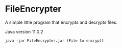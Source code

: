 # FileEncrypter

A simple little program that encrypts and decrypts files.

Java version 11.0.2

```shell
java -jar FileEncrypter.jar (File to encrypt)
```
